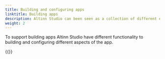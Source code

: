 ```yaml
---
title: Building and configuring apps
linktitle: Building apps
description: Altinn Studio can been seen as a collection of different editors or applications specialized to create and edit different aspects of an Altinn Studio app.
weight: 2
---
```


To support building apps Altinn Studio have different functionality to building and configuring different aspects of the app. 

{{<children>}}
